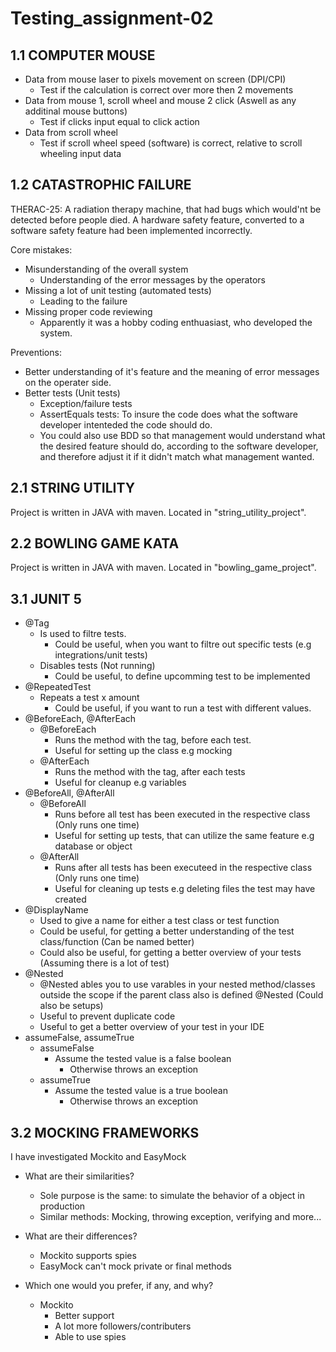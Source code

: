 # Testing_assignment-02

## 1.1 COMPUTER MOUSE 
* Data from mouse laser to pixels movement on screen (DPI/CPI)
    * Test if the calculation is correct over more then 2 movements
* Data from mouse 1, scroll wheel and mouse 2 click (Aswell as any additinal mouse buttons)
    * Test if clicks input equal to click action
* Data from scroll wheel 
    * Test if scroll wheel speed (software) is correct, relative to scroll wheeling input data

## 1.2 CATASTROPHIC FAILURE
THERAC-25:
A radiation therapy machine, that had bugs which would'nt be detected before people died. 
A hardware safety feature, converted to a software safety feature had been implemented incorrectly.


Core mistakes:
* Misunderstanding of the overall system
    * Understanding of the error messages by the operators
* Missing a lot of unit testing (automated tests)
    * Leading to the failure
* Missing proper code reviewing 
    * Apparently it was a hobby coding enthuasiast, who developed the system.

Preventions:
* Better understanding of it's feature and the meaning of error messages on the operater side.
* Better tests (Unit tests)
    * Exception/failure tests 
    * AssertEquals tests: To insure the code does what the software developer intenteded the code should do.
    * You could also use BDD so that management would understand what the desired feature should do, according to the software developer, and therefore adjust it if it didn't match what management wanted. 

## 2.1 STRING UTILITY
Project is written in JAVA with maven. Located in "string_utility_project".

## 2.2 BOWLING GAME KATA
Project is written in JAVA with maven. Located in "bowling_game_project".

## 3.1 JUNIT 5
* @Tag
    * Is used to filtre tests. 
        * Could be useful, when you want to filtre out specific tests (e.g integrations/unit tests)
    * Disables tests (Not running)
        * Could be useful, to define upcomming test to be implemented 
* @RepeatedTest
    * Repeats a test x amount 
        * Could be useful, if you want to run a test with different values. 
* @BeforeEach, @AfterEach
    * @BeforeEach
        * Runs the method with the tag, before each test.
        * Useful for setting up the class e.g mocking
    * @AfterEach
        * Runs the method with the tag, after each tests
        * Useful for cleanup e.g variables
* @BeforeAll, @AfterAll
    * @BeforeAll
        * Runs before all test has been executed in the respective class (Only runs one time)
        * Useful for setting up tests, that can utilize the same feature e.g database or object
    * @AfterAll
        * Runs after all tests has been executeed in the respective class (Only runs one time)
        * Useful for cleaning up tests e.g deleting files the test may have created
* @DisplayName
    * Used to give a name for either a test class or test function
    * Could be useful, for getting a better understanding of the test class/function (Can be named better)
    * Could also be useful, for getting a better overview of your tests (Assuming there is a lot of test)
* @Nested
    *  @Nested ables you to use varables in your nested method/classes outside the scope if the parent class also is defined @Nested (Could also be setups)
    * Useful to prevent duplicate code 
    * Useful to get a better overview of your test in your IDE
* assumeFalse, assumeTrue
    * assumeFalse
        * Assume the tested value is a false boolean
            * Otherwise throws an exception
    * assumeTrue
        * Assume the tested value is a true boolean
            * Otherwise throws an exception
## 3.2 MOCKING FRAMEWORKS
I have investigated Mockito and EasyMock
* What are their similarities?
    * Sole purpose is the same: to simulate the behavior of a object in production
    * Similar methods: Mocking, throwing exception, verifying and more...

* What are their differences?
    * Mockito supports spies
    * EasyMock can't mock private or final methods

* Which one would you prefer, if any, and why?
    * Mockito
        * Better support
        * A lot more followers/contributers
        * Able to use spies
